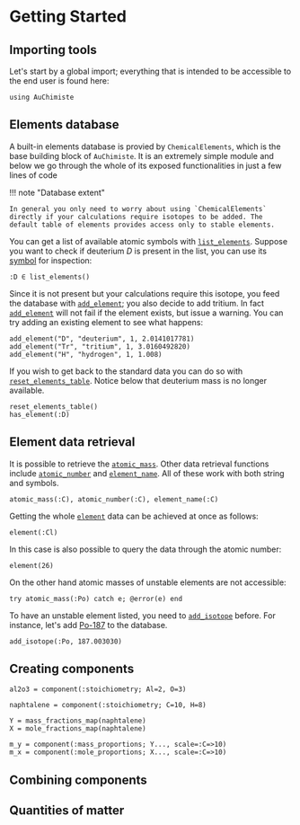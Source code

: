 # Getting Started

## Importing tools

Let's start by a global import; everything that is intended to be accessible to the end user is found here:

```@example getting-started-1
using AuChimiste
```

## Elements database

A built-in elements database is provied by `ChemicalElements`, which is the base building block of `AuChimiste`. It is an extremely simple module and below we go through the whole of its exposed functionalities in just a few lines of code

!!! note "Database extent"

    In general you only need to worry about using `ChemicalElements` directly if your calculations require isotopes to be added. The default table of elements provides access only to stable elements.

You can get a list of available atomic symbols with [`list_elements`](@ref). Suppose you want to check if deuterium *D* is present in the list, you can use its [symbol](https://docs.julialang.org/en/v1/base/base/#Core.Symbol) for inspection:

```@example getting-started-1
:D ∈ list_elements()
```

Since it is not present but your calculations require this isotope, you feed the database with [`add_element`](@ref); you also decide to add tritium. In fact [`add_element`](@ref) will not fail if the element exists, but issue a warning. You can try adding an existing element to see what happens:

```@example getting-started-1
add_element("D", "deuterium", 1, 2.0141017781)
add_element("Tr", "tritium", 1, 3.0160492820)
add_element("H", "hydrogen", 1, 1.008)
```

If you wish to get back to the standard data you can do so with [`reset_elements_table`](@ref). Notice below that deuterium mass is no longer available.

```@example getting-started-1
reset_elements_table()
has_element(:D)
```

## Element data retrieval

It is possible to retrieve the [`atomic_mass`](@ref). Other data retrieval functions include [`atomic_number`](@ref) and [`element_name`](@ref). All of these work with both string and symbols.

```@example getting-started-1
atomic_mass(:C), atomic_number(:C), element_name(:C)
```

Getting the whole [`element`](@ref) data can be achieved at once as follows:

```@example getting-started-1
element(:Cl)
```

In this case is also possible to query the data through the atomic number:

```@example getting-started-1
element(26)
```

On the other hand atomic masses of unstable elements are not accessible:

```@example getting-started-1
try atomic_mass(:Po) catch e; @error(e) end
```

To have an unstable element listed, you need to [`add_isotope`](@ref) before. For instance, let's add [Po-187](https://en.wikipedia.org/wiki/Isotopes_of_polonium) to the database.

```@example getting-started-1
add_isotope(:Po, 187.003030)
```

## Creating components

```@example getting-started-1
al2o3 = component(:stoichiometry; Al=2, O=3)

naphtalene = component(:stoichiometry; C=10, H=8)

Y = mass_fractions_map(naphtalene)
X = mole_fractions_map(naphtalene)

m_y = component(:mass_proportions; Y..., scale=:C=>10)
m_x = component(:mole_proportions; X..., scale=:C=>10)
```

## Combining components


## Quantities of matter
